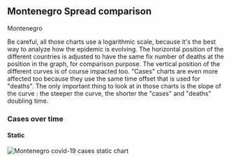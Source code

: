 ## Montenegro Spread comparison 

Montenegro



Be careful, all those charts use a logarithmic scale, because it's the best way to analyze how the epidemic is evolving. 
The horizontal position of the different countries is adjusted to have the same fix number of deaths at the position in the graph, for comparison purpose.
The vertical position of the different curves is of course impacted too.
"Cases" charts are even more affected too because they use the same time offset that is used for "deaths".
The only important thing to look at in those charts is the slope of the curve : the steeper the curve, the shorter the "cases" and "deaths" doubling time.


 
### Cases over time
 
#### Static
![Montenegro covid-19 cases static chart](https://raw.githubusercontent.com/madlag/coronavirus_study/master/notebooks/graphs/2020-03-20/countries/Montenegro/2020-03-20_Montenegro_deaths.png "Montenegro covid-19 cases static chart")   

